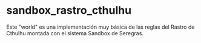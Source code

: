 # sandbox_rastro_cthulhu
Este "world" es una implementación muy básica de las reglas del Rastro de Cthulhu montada con el sistema Sandbox de Seregras.

